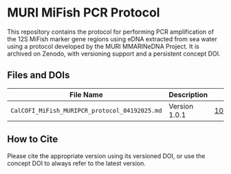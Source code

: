 # MURI MiFish PCR Protocol

This repository contains the protocol for performing PCR amplification of the 12S MiFish marker gene regions using eDNA extracted from sea water using a protocol developed by the MURI MMARINeDNA Project. It is archived on Zenodo, with versioning support and a persistent concept DOI.

## Files and DOIs

| File Name              | Description            | Concept DOI                          | Latest Version DOI                      |
|------------------------|-----------------------|---------------------------------------|------------------------------------------|
| `CalCOFI_MiFish_MURIPCR_protocol_04192025.md`        | Version 1.0.1 | [10.5281/zenodo.16729110.](https://zenodo.org/records/16923288) | [10.5281/zenodo.16923288](https://zenodo.org/records/16923288) |

## How to Cite

Please cite the appropriate version using its versioned DOI, or use the concept DOI to always refer to the latest version.
